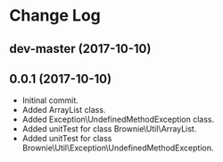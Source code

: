 # Change Log

## dev-master (2017-10-10)

## 0.0.1 (2017-10-10)
- Initinal commit.
- Added ArrayList class.
- Added Exception\UndefinedMethodException class.
- Added unitTest for class Brownie\Util\ArrayList.
- Added unitTest for class Brownie\Util\Exception\UndefinedMethodException.
